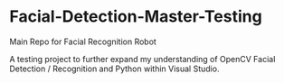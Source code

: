 # Facial-Detection-Master-Testing
Main Repo for Facial Recognition Robot


A testing project to further expand my understanding of OpenCV Facial Detection / Recognition and Python within Visual Studio.
